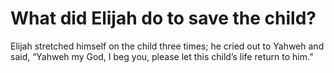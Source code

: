 # What did Elijah do to save the child?

Elijah stretched himself on the child three times; he cried out to Yahweh and said, “Yahweh my God, I beg you, please let this child’s life return to him.”

